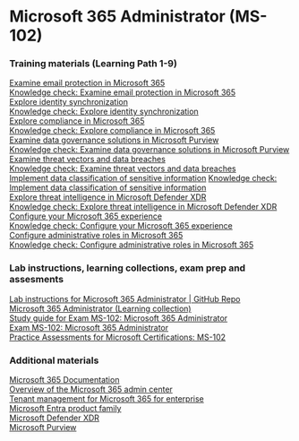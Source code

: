 # Microsoft 365 Administrator (MS-102)
### Training materials (Learning Path 1-9)
[Examine email protection in Microsoft 365](https://learn.microsoft.com/training/modules/examine-exchange-online-protection/?WT.mc_id=AZ-MVP-5002880)\
[Knowledge check: Examine email protection in Microsoft 365](https://docs.microsoft.com/training/modules/examine-exchange-online-protection/8-knowledge-check/?WT.mc_id=AZ-MVP-5002880)\
[Explore identity synchronization](https://learn.microsoft.com/training/modules/explore-identity-synchronization/?WT.mc_id=AZ-MVP-5002880)\
[Knowledge check: Explore identity synchronization](https://docs.microsoft.com/training/modules/explore-identity-synchronization/5-knowledge-check/?WT.mc_id=AZ-MVP-5002880)\
[Explore compliance in Microsoft 365](https://learn.microsoft.com/training/modules/explore-plan-compliance-microsoft-365/?WT.mc_id=AZ-MVP-5002880)\
[Knowledge check: Explore compliance in Microsoft 365](https://docs.microsoft.com/training/modules/explore-plan-compliance-microsoft-365/7-knowledge-check/?WT.mc_id=AZ-MVP-5002880)\
[Examine data governance solutions in Microsoft Purview](https://learn.microsoft.com/training/modules/examine-data-governance-solutions-microsoft-purview/?WT.mc_id=AZ-MVP-5002880)\
[Knowledge check: Examine data governance solutions in Microsoft Purview](https://docs.microsoft.com/training/modules/examine-data-governance-solutions-microsoft-purview/7-knowledge-check/?WT.mc_id=AZ-MVP-5002880)\
[Examine threat vectors and data breaches](https://learn.microsoft.com/en-us/training/modules/examine-threat-vectors-data-breaches/?WT.mc_id=AZ-MVP-5002880)\
[Knowledge check: Examine threat vectors and data breaches](https://docs.microsoft.com/training/modules/examine-threat-vectors-data-breaches/12-knowledge-check/?WT.mc_id=AZ-MVP-5002880)\
[Implement data classification of sensitive information](https://learn.microsoft.com/training/modules/implement-data-classification-sensitive-information/?WT.mc_id=AZ-MVP-5002880)
[Knowledge check: Implement data classification of sensitive information](https://docs.microsoft.com/training/modules/implement-data-classification-sensitive-information/8-knowledge-check/?WT.mc_id=AZ-MVP-5002880)\
[Explore threat intelligence in Microsoft Defender XDR](https://learn.microsoft.com/en-us/training/modules/explore-threat-intelligence-microsoft-365-defender/?WT.mc_id=AZ-MVP-5002880)\
[Knowledge check: Explore threat intelligence in Microsoft Defender XDR](https://docs.microsoft.com/training/modules/explore-threat-intelligence-microsoft-365-defender/9-knowledge-check/?WT.mc_id=AZ-MVP-5002880)\
[Configure your Microsoft 365 experience](https://learn.microsoft.com/en-us/training/modules/configure-microsoft-365-experience/?WT.mc_id=AZ-MVP-5002880)\
[Knowledge check: Configure your Microsoft 365 experience](https://docs.microsoft.com/training/modules/configure-microsoft-365-experience/10-knowledge-check/?WT.mc_id=AZ-MVP-5002880)\
[Configure administrative roles in Microsoft 365](https://learn.microsoft.com/en-us/training/modules/configure-administrative-microsoft-365/?WT.mc_id=AZ-MVP-5002880)\
[Knowledge check: Configure administrative roles in Microsoft 365](https://docs.microsoft.com/training/modules/configure-administrative-microsoft-365/9-knowledge-check/?WT.mc_id=AZ-MVP-5002880)

### Lab instructions, learning collections, exam prep and assesments
[Lab instructions for Microsoft 365 Administrator | GitHub Repo](https://github.com/MicrosoftLearning/MS-102T00-Microsoft-365-Administrator-Essentials/tree/master/Instructions/Labs)\
[Microsoft 365 Administrator (Learning collection)](https://learn.microsoft.com/en-us/collections/47gxiedo01dowg?&sharingId=AZ-MVP-5002880)\
[Study guide for Exam MS-102: Microsoft 365 Administrator](https://learn.microsoft.com/en-us/credentials/certifications/resources/study-guides/ms-102?WT.mc_id=AZ-MVP-5002880)\
[Exam MS-102: Microsoft 365 Administrator](https://learn.microsoft.com/credentials/certifications/exams/ms-102/?WT.mc_id=AZ-MVP-5002880)\
[Practice Assessments for Microsoft Certifications: MS-102](https://learn.microsoft.com/credentials/certifications/exams/ms-102/practice/assessment?assessment-type=practice&assessmentId=75&WT.mc_id=AZ-MVP-5002880)

### Additional materials
[Microsoft 365 Documentation](https://learn.microsoft.com/en-us/microsoft-365?WT.mc_id=AZ-MVP-5002880)\
[Overview of the Microsoft 365 admin center](https://learn.microsoft.com/microsoft-365/admin/admin-overview/admin-center-overview?view=o365-worldwide&WT.mc_id=AZ-MVP-5002880)\
[Tenant management for Microsoft 365 for enterprise](https://learn.microsoft.com/en-us/microsoft-365/solutions/tenant-management-overview?view=o365-worldwide&WT.mc_id=AZ-MVP-5002880)\
[Microsoft Entra product family](https://learn.microsoft.com/entra/fundamentals/what-is-entra?WT.mc_id=AZ-MVP-5002880)\
[Microsoft Defender XDR](https://learn.microsoft.com/defender-xdr/microsoft-365-defender?WT.mc_id=AZ-MVP-5002880)\
[Microsoft Purview](https://learn.microsoft.com/purview/purview?WT.mc_id=AZ-MVP-5002880)